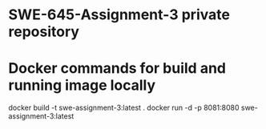 # SWE-645-Assignment-3 private repository

# Docker commands for build and running image locally

docker build -t swe-assignment-3:latest .
docker run -d -p 8081:8080 swe-assignment-3:latest
